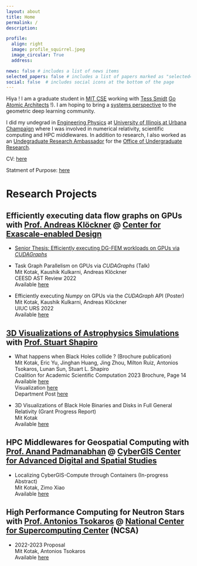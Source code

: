 ```yaml
---
layout: about
title: Home
permalink: /
description:

profile:
  align: right
  image: profile_squirrel.jpeg
  image_circular: True
  address:

news: false # includes a list of news items
selected_papers: false # includes a list of papers marked as "selected={true}"
social: false  # includes social icons at the bottom of the page
---
```



Hiya ! I am a graduate student in [MIT CSE](https://cse.mit.edu) working with [Tess Smidt](https://blondegeek.github.io) [Go Atomic Architects](https://atomicarchitects.github.io) !). I am hoping to bring a [systems perspective](https://www.usenix.org/system/files/1311_05-08_mickens.pdf) to the geometric deep learning community.

I did my undegrad in [Engineering Physics](http://catalog.illinois.edu/archivedacademiccatalogs/2020-2021/undergraduate/engineering/engineering-physics-bs/#degreerequirementstext) at [University of Illinois at Urbana Champaign](https://illinois.edu) where I was involved in numerical relativity, scientific computing and HPC middlewares. In addition to research, I also worked as an [Undegraduate Research Ambassador](https://forms.illinois.edu/sec/1027002580) for the [Office of Undergraduate Research](https://www.undergradresearch.illinois.edu).


CV: <a href="https://mitkotak.github.io/assets/pdf/Mit_CV.pdf" target="_blank">here</a>

Statment of Purpose: <a href="https://mitkotak.github.io/assets/pdf/SOP/SOP_General.pdf" target="_blank">here</a> 


# Research Projects

## Efficiently executing data flow graphs on GPUs with [Prof.  Andreas Klöckner](https://andreask.cs.illinois.edu/aboutme/) @ [Center for Exascale-enabled Design](https://ceesd.illinois.edu)

- [Senior Thesis: Efficiently executing DG-FEM workloads on GPUs via *CUDAGraphs*](https://mitkotak.github.io/assets/pdf/cudagraph_thesis_v3.pdf)

- Task Graph Parallelism on GPUs via *CUDAGraphs* (Talk) \
  Mit Kotak, Kaushik Kulkarni, Andreas Klöckner \
  CEESD AST Review 2022 \
  Available [here](https://mitkotak.github.io/assets/pdf/CEESD_Review_2022.pdf)

- Efficiently executing *Numpy* on GPUs via the *CUDAGraph* API (Poster) \
  Mit Kotak, Kaushik Kulkarni, Andreas Klöckner \
  UIUC URS 2022 \
  Available [here](https://mitkotak.github.io/assets/pdf/cudagraph_poster.pdf)

## [3D Visualizations of Astrophysics Simulations](http://research.physics.illinois.edu/CTA/IRG/movies.html) with [Prof. Stuart Shapiro](https://physics.illinois.edu/people/directory/profile/slshapir)

- What happens when Black Holes collide ? (Brochure publication) \
  Mit Kotak, Eric Yu, Jinghan Huang, Jing Zhou, Milton Ruiz, Antonios Tsokaros, Lunan Sun, Stuart L. Shapiro \
  Coalition for Academic Scientific Computation 2023 Brochure, Page 14 \
  Available [here](https://casc.org/researchpub/brochures/) \
  Visualization [here](https://www.ideals.illinois.edu/items/123589) \
  Department Post [here](https://icasu.illinois.edu/news/Mit-Kotak-visualization)

- 3D Visualizations of Black Hole Binaries and Disks in Full General Relativity (Grant Progress Report) \
  Mit Kotak \
  Available [here](https://mitkotak.github.io/assets/pdf/RSG_Report.pdf)

## HPC Middlewares for Geospatial Computing with [Prof. Anand Padmanabhan](https://ggis.illinois.edu/directory/profile/apadmana) @ [CyberGIS Center for Advanced Digital and Spatial Studies](http://cybergis.illinois.edu/)

- Localizing CyberGIS-Compute through Containers (In-progress Abstract) \
  Mit Kotak, Zimo Xiao \
  Available [here](https://mitkotak.github.io/assets/pdf/SigspatialSRC2022_LocalDeployment.pdf)

## High Performance Computing for Neutron Stars with [Prof. Antonios Tsokaros](https://physics.illinois.edu/people/directory/profile/tsokaros) @ [National Center for Supercomputing Center](https://www.ncsa.illinois.edu) (NCSA)

- 2022-2023 Proposal \
  Mit Kotak, Antonios Tsokaros \
  Available [here](https://mitkotak.github.io/assets/pdf/Mit_Kotak_SPIN_Research_Plan_2022.pdf)

